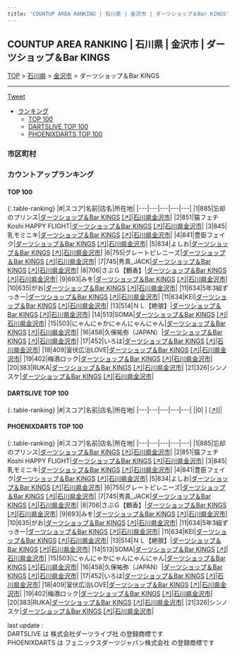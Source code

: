 ```yaml
---
title: 'COUNTUP AREA RANKING | 石川県 | 金沢市 | ダーツショップ＆Bar KINGS'
---
```

## COUNTUP AREA RANKING | 石川県 | 金沢市 | ダーツショップ＆Bar KINGS

[TOP](/darts/rank/) > [石川県](/darts/rank/石川県/) > [金沢市](/darts/rank/石川県/金沢市/) > ダーツショップ＆Bar KINGS

___

<a href="https://twitter.com/share?ref_src=twsrc%5Etfw" data-text="COUNTUP AREA RANKING | 石川県金沢市ダーツショップ＆Bar KINGS" class="twitter-share-button" data-hashtags="DARTSLIVE,PHOENIXDARTS,darts,ダーツ" data-show-count="false">Tweet</a>

* [ランキング](#カウントアップランキング)
    * [TOP 100](#top-100)
    * [DARTSLIVE TOP 100](#dartslive-top-100)
    * [PHOENIXDARTS TOP 100](#phoenixdarts-top-100)

### 市区町村

<ul>

</ul>

### カウントアップランキング

#### TOP 100



{:.table-ranking}
|#|スコア|名前|店名|所在地|
|---|---|---|---|---|
|1|885|<span class="rank-name-pd">忘却のプリンス</span>|<a href="/darts/rank/shops/94343.html">ダーツショップ＆Bar KINGS</a> <a href="https://vs.phoenixdarts.com/jp/shop/shopDetailInfo/s_94343?s_seq=94343">[↗]</a>|<a href="/darts/rank/石川県/金沢市">石川県金沢市</a>|
|2|851|<span class="rank-name-pd">猫フェチKoshi HAPPY FLIGHT</span>|<a href="/darts/rank/shops/94343.html">ダーツショップ＆Bar KINGS</a> <a href="https://vs.phoenixdarts.com/jp/shop/shopDetailInfo/s_94343?s_seq=94343">[↗]</a>|<a href="/darts/rank/石川県/金沢市">石川県金沢市</a>|
|3|845|<span class="rank-name-pd">乳モミニキ</span>|<a href="/darts/rank/shops/94343.html">ダーツショップ＆Bar KINGS</a> <a href="https://vs.phoenixdarts.com/jp/shop/shopDetailInfo/s_94343?s_seq=94343">[↗]</a>|<a href="/darts/rank/石川県/金沢市">石川県金沢市</a>|
|4|841|<span class="rank-name-pd">豊臣フェイク</span>|<a href="/darts/rank/shops/94343.html">ダーツショップ＆Bar KINGS</a> <a href="https://vs.phoenixdarts.com/jp/shop/shopDetailInfo/s_94343?s_seq=94343">[↗]</a>|<a href="/darts/rank/石川県/金沢市">石川県金沢市</a>|
|5|834|<span class="rank-name-pd">よしお</span>|<a href="/darts/rank/shops/94343.html">ダーツショップ＆Bar KINGS</a> <a href="https://vs.phoenixdarts.com/jp/shop/shopDetailInfo/s_94343?s_seq=94343">[↗]</a>|<a href="/darts/rank/石川県/金沢市">石川県金沢市</a>|
|6|755|<span class="rank-name-pd">グレートピレニーズ</span>|<a href="/darts/rank/shops/94343.html">ダーツショップ＆Bar KINGS</a> <a href="https://vs.phoenixdarts.com/jp/shop/shopDetailInfo/s_94343?s_seq=94343">[↗]</a>|<a href="/darts/rank/石川県/金沢市">石川県金沢市</a>|
|7|745|<span class="rank-name-pd">秀真_JACK</span>|<a href="/darts/rank/shops/94343.html">ダーツショップ＆Bar KINGS</a> <a href="https://vs.phoenixdarts.com/jp/shop/shopDetailInfo/s_94343?s_seq=94343">[↗]</a>|<a href="/darts/rank/石川県/金沢市">石川県金沢市</a>|
|8|706|<span class="rank-name-pd">さぶＧ【鶴香】</span>|<a href="/darts/rank/shops/94343.html">ダーツショップ＆Bar KINGS</a> <a href="https://vs.phoenixdarts.com/jp/shop/shopDetailInfo/s_94343?s_seq=94343">[↗]</a>|<a href="/darts/rank/石川県/金沢市">石川県金沢市</a>|
|9|693|<span class="rank-name-pd">みを</span>|<a href="/darts/rank/shops/94343.html">ダーツショップ＆Bar KINGS</a> <a href="https://vs.phoenixdarts.com/jp/shop/shopDetailInfo/s_94343?s_seq=94343">[↗]</a>|<a href="/darts/rank/石川県/金沢市">石川県金沢市</a>|
|10|635|<span class="rank-name-pd">がお</span>|<a href="/darts/rank/shops/94343.html">ダーツショップ＆Bar KINGS</a> <a href="https://vs.phoenixdarts.com/jp/shop/shopDetailInfo/s_94343?s_seq=94343">[↗]</a>|<a href="/darts/rank/石川県/金沢市">石川県金沢市</a>|
|11|634|<span class="rank-name-pd">5年3組ずっきー</span>|<a href="/darts/rank/shops/94343.html">ダーツショップ＆Bar KINGS</a> <a href="https://vs.phoenixdarts.com/jp/shop/shopDetailInfo/s_94343?s_seq=94343">[↗]</a>|<a href="/darts/rank/石川県/金沢市">石川県金沢市</a>|
|11|634|<span class="rank-name-pd">KEI</span>|<a href="/darts/rank/shops/94343.html">ダーツショップ＆Bar KINGS</a> <a href="https://vs.phoenixdarts.com/jp/shop/shopDetailInfo/s_94343?s_seq=94343">[↗]</a>|<a href="/darts/rank/石川県/金沢市">石川県金沢市</a>|
|13|514|<span class="rank-name-pd">ＮＬ【絶狼】</span>|<a href="/darts/rank/shops/94343.html">ダーツショップ＆Bar KINGS</a> <a href="https://vs.phoenixdarts.com/jp/shop/shopDetailInfo/s_94343?s_seq=94343">[↗]</a>|<a href="/darts/rank/石川県/金沢市">石川県金沢市</a>|
|14|513|<span class="rank-name-pd">SOMA</span>|<a href="/darts/rank/shops/94343.html">ダーツショップ＆Bar KINGS</a> <a href="https://vs.phoenixdarts.com/jp/shop/shopDetailInfo/s_94343?s_seq=94343">[↗]</a>|<a href="/darts/rank/石川県/金沢市">石川県金沢市</a>|
|15|503|<span class="rank-name-pd">にゃんにゃかにゃんにゃんにゃん</span>|<a href="/darts/rank/shops/94343.html">ダーツショップ＆Bar KINGS</a> <a href="https://vs.phoenixdarts.com/jp/shop/shopDetailInfo/s_94343?s_seq=94343">[↗]</a>|<a href="/darts/rank/石川県/金沢市">石川県金沢市</a>|
|16|458|<span class="rank-name-pd">久保祐弥（JAPAN）</span>|<a href="/darts/rank/shops/94343.html">ダーツショップ＆Bar KINGS</a> <a href="https://vs.phoenixdarts.com/jp/shop/shopDetailInfo/s_94343?s_seq=94343">[↗]</a>|<a href="/darts/rank/石川県/金沢市">石川県金沢市</a>|
|17|452|<span class="rank-name-pd">いろは</span>|<a href="/darts/rank/shops/94343.html">ダーツショップ＆Bar KINGS</a> <a href="https://vs.phoenixdarts.com/jp/shop/shopDetailInfo/s_94343?s_seq=94343">[↗]</a>|<a href="/darts/rank/石川県/金沢市">石川県金沢市</a>|
|18|409|<span class="rank-name-pd">室伏広治LOVE</span>|<a href="/darts/rank/shops/94343.html">ダーツショップ＆Bar KINGS</a> <a href="https://vs.phoenixdarts.com/jp/shop/shopDetailInfo/s_94343?s_seq=94343">[↗]</a>|<a href="/darts/rank/石川県/金沢市">石川県金沢市</a>|
|19|402|<span class="rank-name-pd">梅酒ロック</span>|<a href="/darts/rank/shops/94343.html">ダーツショップ＆Bar KINGS</a> <a href="https://vs.phoenixdarts.com/jp/shop/shopDetailInfo/s_94343?s_seq=94343">[↗]</a>|<a href="/darts/rank/石川県/金沢市">石川県金沢市</a>|
|20|383|<span class="rank-name-pd">RUKA</span>|<a href="/darts/rank/shops/94343.html">ダーツショップ＆Bar KINGS</a> <a href="https://vs.phoenixdarts.com/jp/shop/shopDetailInfo/s_94343?s_seq=94343">[↗]</a>|<a href="/darts/rank/石川県/金沢市">石川県金沢市</a>|
|21|326|<span class="rank-name-pd">シンノスケ</span>|<a href="/darts/rank/shops/94343.html">ダーツショップ＆Bar KINGS</a> <a href="https://vs.phoenixdarts.com/jp/shop/shopDetailInfo/s_94343?s_seq=94343">[↗]</a>|<a href="/darts/rank/石川県/金沢市">石川県金沢市</a>|


#### DARTSLIVE TOP 100



{:.table-ranking}
|#|スコア|名前|店名|所在地|
|---|---|---|---|---|
||0|<span class="rank-name-dl"> </span>|<a href="/darts/rank/shops/.html"></a> <a href="">[↗]</a>|<a href="/darts/rank//"></a>|


#### PHOENIXDARTS TOP 100



{:.table-ranking}
|#|スコア|名前|店名|所在地|
|---|---|---|---|---|
|1|885|<span class="rank-name-pd">忘却のプリンス</span>|<a href="/darts/rank/shops/94343.html">ダーツショップ＆Bar KINGS</a> <a href="https://vs.phoenixdarts.com/jp/shop/shopDetailInfo/s_94343?s_seq=94343">[↗]</a>|<a href="/darts/rank/石川県/金沢市">石川県金沢市</a>|
|2|851|<span class="rank-name-pd">猫フェチKoshi HAPPY FLIGHT</span>|<a href="/darts/rank/shops/94343.html">ダーツショップ＆Bar KINGS</a> <a href="https://vs.phoenixdarts.com/jp/shop/shopDetailInfo/s_94343?s_seq=94343">[↗]</a>|<a href="/darts/rank/石川県/金沢市">石川県金沢市</a>|
|3|845|<span class="rank-name-pd">乳モミニキ</span>|<a href="/darts/rank/shops/94343.html">ダーツショップ＆Bar KINGS</a> <a href="https://vs.phoenixdarts.com/jp/shop/shopDetailInfo/s_94343?s_seq=94343">[↗]</a>|<a href="/darts/rank/石川県/金沢市">石川県金沢市</a>|
|4|841|<span class="rank-name-pd">豊臣フェイク</span>|<a href="/darts/rank/shops/94343.html">ダーツショップ＆Bar KINGS</a> <a href="https://vs.phoenixdarts.com/jp/shop/shopDetailInfo/s_94343?s_seq=94343">[↗]</a>|<a href="/darts/rank/石川県/金沢市">石川県金沢市</a>|
|5|834|<span class="rank-name-pd">よしお</span>|<a href="/darts/rank/shops/94343.html">ダーツショップ＆Bar KINGS</a> <a href="https://vs.phoenixdarts.com/jp/shop/shopDetailInfo/s_94343?s_seq=94343">[↗]</a>|<a href="/darts/rank/石川県/金沢市">石川県金沢市</a>|
|6|755|<span class="rank-name-pd">グレートピレニーズ</span>|<a href="/darts/rank/shops/94343.html">ダーツショップ＆Bar KINGS</a> <a href="https://vs.phoenixdarts.com/jp/shop/shopDetailInfo/s_94343?s_seq=94343">[↗]</a>|<a href="/darts/rank/石川県/金沢市">石川県金沢市</a>|
|7|745|<span class="rank-name-pd">秀真_JACK</span>|<a href="/darts/rank/shops/94343.html">ダーツショップ＆Bar KINGS</a> <a href="https://vs.phoenixdarts.com/jp/shop/shopDetailInfo/s_94343?s_seq=94343">[↗]</a>|<a href="/darts/rank/石川県/金沢市">石川県金沢市</a>|
|8|706|<span class="rank-name-pd">さぶＧ【鶴香】</span>|<a href="/darts/rank/shops/94343.html">ダーツショップ＆Bar KINGS</a> <a href="https://vs.phoenixdarts.com/jp/shop/shopDetailInfo/s_94343?s_seq=94343">[↗]</a>|<a href="/darts/rank/石川県/金沢市">石川県金沢市</a>|
|9|693|<span class="rank-name-pd">みを</span>|<a href="/darts/rank/shops/94343.html">ダーツショップ＆Bar KINGS</a> <a href="https://vs.phoenixdarts.com/jp/shop/shopDetailInfo/s_94343?s_seq=94343">[↗]</a>|<a href="/darts/rank/石川県/金沢市">石川県金沢市</a>|
|10|635|<span class="rank-name-pd">がお</span>|<a href="/darts/rank/shops/94343.html">ダーツショップ＆Bar KINGS</a> <a href="https://vs.phoenixdarts.com/jp/shop/shopDetailInfo/s_94343?s_seq=94343">[↗]</a>|<a href="/darts/rank/石川県/金沢市">石川県金沢市</a>|
|11|634|<span class="rank-name-pd">5年3組ずっきー</span>|<a href="/darts/rank/shops/94343.html">ダーツショップ＆Bar KINGS</a> <a href="https://vs.phoenixdarts.com/jp/shop/shopDetailInfo/s_94343?s_seq=94343">[↗]</a>|<a href="/darts/rank/石川県/金沢市">石川県金沢市</a>|
|11|634|<span class="rank-name-pd">KEI</span>|<a href="/darts/rank/shops/94343.html">ダーツショップ＆Bar KINGS</a> <a href="https://vs.phoenixdarts.com/jp/shop/shopDetailInfo/s_94343?s_seq=94343">[↗]</a>|<a href="/darts/rank/石川県/金沢市">石川県金沢市</a>|
|13|514|<span class="rank-name-pd">ＮＬ【絶狼】</span>|<a href="/darts/rank/shops/94343.html">ダーツショップ＆Bar KINGS</a> <a href="https://vs.phoenixdarts.com/jp/shop/shopDetailInfo/s_94343?s_seq=94343">[↗]</a>|<a href="/darts/rank/石川県/金沢市">石川県金沢市</a>|
|14|513|<span class="rank-name-pd">SOMA</span>|<a href="/darts/rank/shops/94343.html">ダーツショップ＆Bar KINGS</a> <a href="https://vs.phoenixdarts.com/jp/shop/shopDetailInfo/s_94343?s_seq=94343">[↗]</a>|<a href="/darts/rank/石川県/金沢市">石川県金沢市</a>|
|15|503|<span class="rank-name-pd">にゃんにゃかにゃんにゃんにゃん</span>|<a href="/darts/rank/shops/94343.html">ダーツショップ＆Bar KINGS</a> <a href="https://vs.phoenixdarts.com/jp/shop/shopDetailInfo/s_94343?s_seq=94343">[↗]</a>|<a href="/darts/rank/石川県/金沢市">石川県金沢市</a>|
|16|458|<span class="rank-name-pd">久保祐弥（JAPAN）</span>|<a href="/darts/rank/shops/94343.html">ダーツショップ＆Bar KINGS</a> <a href="https://vs.phoenixdarts.com/jp/shop/shopDetailInfo/s_94343?s_seq=94343">[↗]</a>|<a href="/darts/rank/石川県/金沢市">石川県金沢市</a>|
|17|452|<span class="rank-name-pd">いろは</span>|<a href="/darts/rank/shops/94343.html">ダーツショップ＆Bar KINGS</a> <a href="https://vs.phoenixdarts.com/jp/shop/shopDetailInfo/s_94343?s_seq=94343">[↗]</a>|<a href="/darts/rank/石川県/金沢市">石川県金沢市</a>|
|18|409|<span class="rank-name-pd">室伏広治LOVE</span>|<a href="/darts/rank/shops/94343.html">ダーツショップ＆Bar KINGS</a> <a href="https://vs.phoenixdarts.com/jp/shop/shopDetailInfo/s_94343?s_seq=94343">[↗]</a>|<a href="/darts/rank/石川県/金沢市">石川県金沢市</a>|
|19|402|<span class="rank-name-pd">梅酒ロック</span>|<a href="/darts/rank/shops/94343.html">ダーツショップ＆Bar KINGS</a> <a href="https://vs.phoenixdarts.com/jp/shop/shopDetailInfo/s_94343?s_seq=94343">[↗]</a>|<a href="/darts/rank/石川県/金沢市">石川県金沢市</a>|
|20|383|<span class="rank-name-pd">RUKA</span>|<a href="/darts/rank/shops/94343.html">ダーツショップ＆Bar KINGS</a> <a href="https://vs.phoenixdarts.com/jp/shop/shopDetailInfo/s_94343?s_seq=94343">[↗]</a>|<a href="/darts/rank/石川県/金沢市">石川県金沢市</a>|
|21|326|<span class="rank-name-pd">シンノスケ</span>|<a href="/darts/rank/shops/94343.html">ダーツショップ＆Bar KINGS</a> <a href="https://vs.phoenixdarts.com/jp/shop/shopDetailInfo/s_94343?s_seq=94343">[↗]</a>|<a href="/darts/rank/石川県/金沢市">石川県金沢市</a>|


<div class="footer border-top border-gray-light mt-5 pt-3 text-right text-gray">
    last update : <span style="font-weight: italic" id="foot_last_modified"></span><br />
    DARTSLIVE は 株式会社ダーツライブ社 の登録商標です<br />
    PHOENIXDARTS は フェニックスダーツジャパン株式会社 の登録商標です<br />
</div>

<script src="https://cdnjs.cloudflare.com/ajax/libs/jquery.tablesorter/2.31.3/js/jquery.tablesorter.min.js" integrity="sha512-qzgd5cYSZcosqpzpn7zF2ZId8f/8CHmFKZ8j7mU4OUXTNRd5g+ZHBPsgKEwoqxCtdQvExE5LprwwPAgoicguNg==" crossorigin="anonymous" referrerpolicy="no-referrer"></script>
<link rel="stylesheet" href="https://cdnjs.cloudflare.com/ajax/libs/jquery.tablesorter/2.31.3/css/theme.default.min.css" integrity="sha512-wghhOJkjQX0Lh3NSWvNKeZ0ZpNn+SPVXX1Qyc9OCaogADktxrBiBdKGDoqVUOyhStvMBmJQ8ZdMHiR3wuEq8+w==" crossorigin="anonymous" referrerpolicy="no-referrer" />
<script>
$(function() {
    $(".table-ranking").tablesorter({sortList:[[0, 0]]});
    $("#foot_last_modified").text(formatDate(new Date(document.lastModified), 'yyyy-MM-dd HH:mm:ss'));
});
</script>

<script async src="https://platform.twitter.com/widgets.js" charset="utf-8"></script>